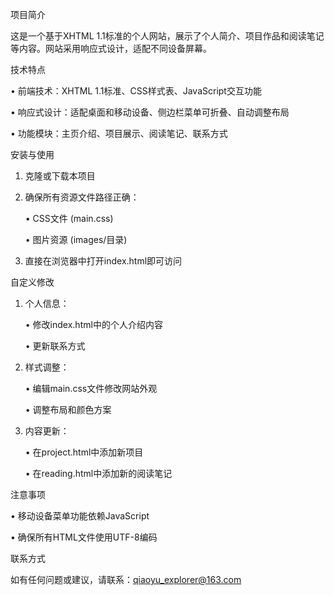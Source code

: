 项目简介

这是一个基于XHTML 1.1标准的个人网站，展示了个人简介、项目作品和阅读笔记等内容。网站采用响应式设计，适配不同设备屏幕。

技术特点

• 前端技术：XHTML 1.1标准、CSS样式表、JavaScript交互功能

• 响应式设计：适配桌面和移动设备、侧边栏菜单可折叠、自动调整布局

• 功能模块：主页介绍、项目展示、阅读笔记、联系方式

安装与使用

1. 克隆或下载本项目
2. 确保所有资源文件路径正确：
   
   • CSS文件 (main.css)

   • 图片资源 (images/目录)

3. 直接在浏览器中打开index.html即可访问

   
自定义修改

1. 个人信息：

   • 修改index.html中的个人介绍内容

   • 更新联系方式

2. 样式调整：

   • 编辑main.css文件修改网站外观

   • 调整布局和颜色方案

3. 内容更新：

   • 在project.html中添加新项目

   • 在reading.html中添加新的阅读笔记

注意事项

• 移动设备菜单功能依赖JavaScript

• 确保所有HTML文件使用UTF-8编码

联系方式

如有任何问题或建议，请联系：qiaoyu_explorer@163.com
